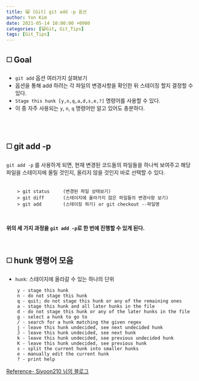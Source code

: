 ```yaml
---
title: 😸 [Git] git add -p 옵션
author: Yon Kim
date: 2021-05-14 10:00:00 +0900
categories: [😸Git, Git_Tips]
tags: [Git_Tips]
---
```



◻️ Goal
---

* `git add` 옵션 여러가지 살펴보기
* 옵션을 통해 add 하려는 각 파일의 변경사항을 확인한 뒤 스테이징 할지 결정할 수 있다.
* `Stage this hunk [y,n,q,a,d,s,e,?]` 명령어를 사용할 수 있다.
* 이 중 자주 사용되는 `y`, `n`, `q` 명령어만 알고 있어도 충분하다.

<br><br>

◻️ **git add -p**
---

`git add -p` 를 사용하게 되면, 현재 변경된 코드들의 파일들을 하나씩 보여주고
해당 파일을 스테이지에 올릴 것인지, 올리지 않을 것인지 바로 선택할 수 있다.<br><br>

```
    > git status     (변경된 파일 상태보기)
    > git diff       (스테이지에 올라가지 않은 파일들의 변경사항 보기)
    > git add        (스테이징 하기) or git checkout --파일명
```

<br>

**위의 세 가지 과정을 `git add -p`로 한 번에 진행할 수 있게 된다.**

<br>


◻️ **hunk 명령어 모음**
---

* `hunk`: 스테이지에 올라갈 수 있는 하나의 단위

```
    y - stage this hunk
    n - do not stage this hunk
    q - quit; do not stage this hunk or any of the remaining ones
    a - stage this hunk and all later hunks in the file
    d - do not stage this hunk or any of the later hunks in the file
    g - select a hunk to go to
    / - search for a hunk matching the given regex
    j - leave this hunk undecided, see next undecided hunk
    J - leave this hunk undecided, see next hunk
    k - leave this hunk undecided, see previous undecided hunk
    K - leave this hunk undecided, see previous hunk
    s - split the current hunk into smaller hunks
    e - manually edit the current hunk
    ? - print help
```


[Reference- Siyoon210 님의 블로그](https://siyoon210.tistory.com/103)
